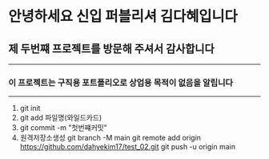 # 안녕하세요 신입 퍼블리셔 김다혜입니다
## 제 두번쨰 프로젝트를 방문해 주셔서 감사합니다
---------------------------
### 이 프로젝트는 구직용 포트폴리오로 상업용 목적이 없음을 알립니다
--------------
1. git init
2. git add 파일명(와일드카드)
3. git commit -m "첫번쨰커밋"
4. 원격저장소생성
git branch -M main
git remote add origin https://github.com/dahyekim17/test_02.git
git push -u origin main
